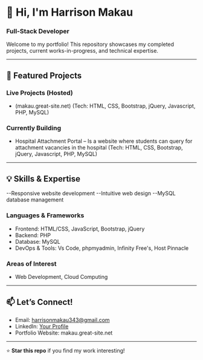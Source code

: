 # 👋 Hi, I'm Harrison Makau  

### Full-Stack Developer   

Welcome to my portfolio! This repository showcases my completed projects, current works-in-progress, and technical expertise.  

---  

## 🚀 Featured Projects  

### Live Projects (Hosted) 
- (makau.great-site.net) (Tech: HTML, CSS, Bootstrap, jQuery, Javascript, PHP, MySQL)

### Currently Building  
- Hospital Attachment Portal – Is  a website where students can query for attachment vacancies in the hospital (Tech: HTML, CSS, Bootstrap, jQuery, Javascript, PHP, MySQL) 
    

---  

## 💡 Skills & Expertise
--Responsive website development
--Intuitive web design
--MySQL database management

### Languages & Frameworks 
- Frontend: HTML/CSS, JavaScript, Bootstrap, jQuery  
- Backend: PHP  
- Database: MySQL  
- DevOps & Tools: Vs Code, phpmyadmin, Infinity Free's, Host Pinnacle  

### Areas of Interest
- Web Development, Cloud Computing  

---  

## 📫 Let’s Connect!  
- Email: harrisonmakau343@gmail.com 
- LinkedIn: [Your Profile](https://linkedin.com/in/yourusername)  
- Portfolio Website: makau.great-site.net 

---  

⭐ **Star this repo** if you find my work interesting!  
